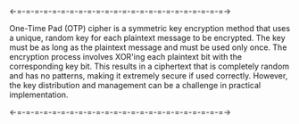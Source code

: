 <-=-=-=-=-=-=-=-=-=-=-=-=-=-=-=-=-=-=-=-=-=-=-=-=->

One-Time Pad (OTP) cipher is a symmetric key encryption method that uses a unique, random key for each plaintext message to be encrypted. The key must be as long as the plaintext message and must be used only once. The encryption process involves XOR'ing each plaintext bit with the corresponding key bit. This results in a ciphertext that is completely random and has no patterns, making it extremely secure if used correctly. However, the key distribution and management can be a challenge in practical implementation.

<-=-=-=-=-=-=-=-=-=-=-=-=-=-=-=-=-=-=-=-=-=-=-=-=->


